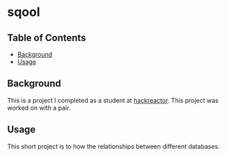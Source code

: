 # sqool

## Table of Contents

- [Background](#background)
- [Usage](#usage)

## Background

This is a project I completed as a student at [hackreactor](http://hackreactor.com). This project was worked on with a pair.

## Usage

This short project is to how the relationships between different databases.